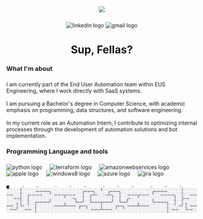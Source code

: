 <div align="center">
  <img height="150" src="https://media2.giphy.com/media/v1.Y2lkPTc5MGI3NjExM25qcWMzdGNoZGxpaTQzdG94dGFob25nbWFpMTNmbjRrcTllOWh2NyZlcD12MV9pbnRlcm5hbF9naWZfYnlfaWQmY3Q9Zw/gDPxwdP6SKFnsWDJ2u/giphy.gif"  />
</div>

###

<div align="center">
  <img src="https://img.shields.io/static/v1?message=LinkedIn&logo=linkedin&label=&color=0077B5&logoColor=white&labelColor=&style=for-the-badge" height="25" alt="linkedin logo"  />
  <img src="https://img.shields.io/static/v1?message=Gmail&logo=gmail&label=&color=D14836&logoColor=white&labelColor=&style=for-the-badge" height="25" alt="gmail logo"  />
</div>

###

<h1 align="center">Sup, Fellas?</h1>

###

<h3 align="left">What I'm about </h3>

###

<p align="left">I am currently part of the End User Automation team within EUS Engineering, where I work directly with SaaS systems.<br><br>I am pursuing a Bachelor's degree in Computer Science, with academic emphasis on programming, data structures, and software engineering. <br><br>In my current role as an Automation Intern, I contribute to optimizing internal processes through the development of automation solutions and bot implementation.</p>

###

<h3 align="left">Programming Language and tools</h3>

###

<div align="left">
  <img src="https://cdn.jsdelivr.net/gh/devicons/devicon/icons/python/python-original.svg" height="40" alt="python logo"  />
  <img width="12" />
  <img src="https://cdn.jsdelivr.net/gh/devicons/devicon/icons/terraform/terraform-original.svg" height="40" alt="terraform logo"  />
  <img width="12" />
  <img src="https://cdn.jsdelivr.net/gh/devicons/devicon/icons/amazonwebservices/amazonwebservices-line-wordmark.svg" height="40" alt="amazonwebservices logo"  />
  <img width="12" />
  <img src="https://cdn.jsdelivr.net/gh/devicons/devicon/icons/apple/apple-original.svg" height="40" alt="apple logo"  />
  <img width="12" />
  <img src="https://cdn.jsdelivr.net/gh/devicons/devicon/icons/windows8/windows8-original.svg" height="40" alt="windows8 logo"  />
  <img width="12" />
  <img src="https://cdn.jsdelivr.net/gh/devicons/devicon/icons/azure/azure-original.svg" height="40" alt="azure logo"  />
  <img width="12" />
  <img src="https://cdn.jsdelivr.net/gh/devicons/devicon/icons/jira/jira-original.svg" height="40" alt="jira logo"  />
</div>

###

<picture>
  <source media="(prefers-color-scheme: dark)" srcset="https://raw.githubusercontent.com/ayotpgn/ayotpgn/output/pacman-contribution-graph-dark.svg">
  <source media="(prefers-color-scheme: light)" srcset="https://raw.githubusercontent.com/ayotpgn/ayotpgn/output/pacman-contribution-graph.svg">
  <img alt="pacman contribution graph" src="https://raw.githubusercontent.com/ayotpgn/ayotpgn/output/pacman-contribution-graph.svg">
</picture>


###
